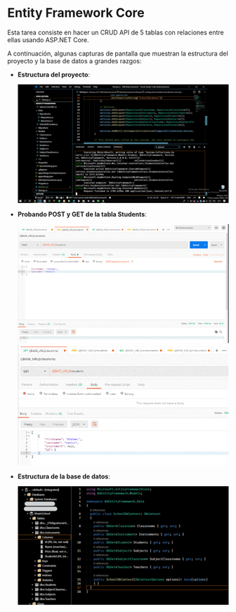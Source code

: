 # Entity Framework Core

Esta tarea consiste en hacer un CRUD API de 5 tablas con relaciones entre ellas usando ASP.NET Core. 

A continuación, algunas capturas de pantalla que muestran la estructura del proyecto y la base de datos a grandes razgos:

- **Estructura del proyecto**:

  ![Estructura del proyecto](Images/project_structure.png)

- **Probando POST y GET de la tabla Students**:

  ![Probando POST de StudentsController](Images/test_students_post.gif)
  ![Probando GET de StudentsController](Images/test_students_get.gif)

- **Estructura de la base de datos**:

  ![Estructura de la base de datos](Images/database_structure.gif)